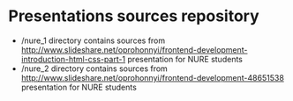 # Presentations sources repository

- /nure_1 directory contains sources from http://www.slideshare.net/oprohonnyi/frontend-development-introduction-html-css-part-1 presentation for NURE students
- /nure_2 directory contains sources from http://www.slideshare.net/oprohonnyi/frontend-development-48651538 presentation for NURE students
